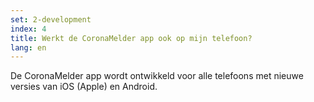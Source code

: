 ```yaml
---
set: 2-development
index: 4
title: Werkt de CoronaMelder app ook op mijn telefoon?
lang: en
---
```


De CoronaMelder app wordt ontwikkeld voor alle telefoons met nieuwe versies van iOS (Apple) en Android.
